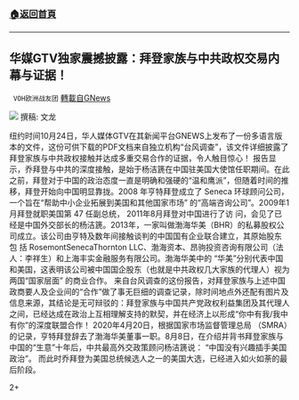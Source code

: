 ###  [:house:返回首頁](https://github.com/ourhimalayas/txt)
---

## 华媒GTV独家震撼披露：拜登家族与中共政权交易内幕与证据！
` VOH欧洲战友团` [轉載自GNews](https://gnews.org/zh-hans/446213/)

![]()![](https://gnews-media-offload.s3.amazonaws.com/wp-content/uploads/2020/10/24075312/GNEWS1-3.jpeg)
撰稿: 文龙

纽约时间10月24日，华人媒体GTV在其新闻平台GNEWS上发布了一份多语言版本的文件，这份可供下载的PDF文档来自独立机构“台风调查”，该文件详细披露了拜登家族与中共政权接触并达成多重交易合作的证据，令人触目惊心！ 报告显示，乔拜登与中共的深度接触，是始于杨洁篪在中国驻美国大使馆任职期间。在此之前，拜登对于中国的政治态度一直是明确和强硬的“温和鹰派”，但随着时间的推移，拜登开始向中国明显靠拢。2008 年亨特拜登成立了 Seneca 环球顾问公司， 一个旨在“帮助中小企业拓展到美国和其他国家市场” 的“高端咨询公司”。2009年1月拜登就职美国第 47 任副总统， 2011年8月拜登对中国进行了访 问，会见了已经是中国外交部长的杨洁篪。2013年，一家叫做渤海华美（BHR）的私募股权公司成立。该公司由亨特及数年间接触谈判的中国国有企业联合建立，其原始股东 包 括 RosemontSenecaThornton LLC、渤海资本、昂驹投资咨询有限公司（法人：李祥生）和上海丰实金融服务有限公司。渤海华美中的 “华美”分别代表中国和美国，这表明该公司被中国国企股东（也就是中共政权几大家族的代理人）视为两国“国家层面” 的商业合作。 来自台风调查的这份报告，对拜登家族与上述中国政商要人及企业间的“合作”做了事无巨细的调查记录，除时间地点外还配有图片及信息来源，其结论是无可辩驳的：拜登家族与中国共产党政权利益集团及其代理人之间，已经达成在政治上互相理解支持的默契，并在经济上以形成“你中有我/我中有你”的深度联盟合作！ 2020年4月20日，根据国家市场监督管理总局 （SMRA）的记录，亨特拜登辞去了渤海华美董事一职。8月8日，在介绍并背书拜登家族与中国的“生意”十年后，中共最高外交政策顾问杨洁篪说： “中国没有兴趣插手美国政治”。 而此时乔拜登为美国总统候选人之一的美国大选，已经进入如火如荼的最后阶段。

2+
